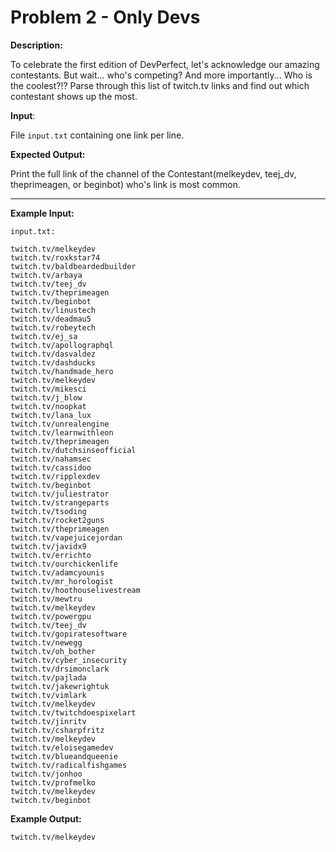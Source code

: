 # Problem 2 - Only Devs

**Description:**

To celebrate the first edition of DevPerfect, let's acknowledge our amazing contestants. But wait... who's competing? And more importantly... Who is the coolest?!? Parse through this list of twitch.tv links and find out which contestant shows up the most.

**Input**:

File `input.txt` containing one link per line. 

**Expected Output:**

Print the full link of the channel of the Contestant(melkeydev, teej_dv, theprimeagen, or beginbot) who's link is most common.

-----

**Example Input:**

`input.txt:`

```
twitch.tv/melkeydev
twitch.tv/roxkstar74
twitch.tv/baldbeardedbuilder
twitch.tv/arbaya
twitch.tv/teej_dv
twitch.tv/theprimeagen
twitch.tv/beginbot
twitch.tv/linustech
twitch.tv/deadmau5
twitch.tv/robeytech
twitch.tv/ej_sa
twitch.tv/apollographql
twitch.tv/dasvaldez
twitch.tv/dashducks
twitch.tv/handmade_hero
twitch.tv/melkeydev
twitch.tv/mikesci
twitch.tv/j_blow
twitch.tv/noopkat
twitch.tv/lana_lux
twitch.tv/unrealengine
twitch.tv/learnwithleon
twitch.tv/theprimeagen
twitch.tv/dutchsinseofficial
twitch.tv/nahamsec
twitch.tv/cassidoo
twitch.tv/ripplexdev
twitch.tv/beginbot
twitch.tv/juliestrator
twitch.tv/strangeparts
twitch.tv/tsoding
twitch.tv/rocket2guns
twitch.tv/theprimeagen
twitch.tv/vapejuicejordan
twitch.tv/javidx9
twitch.tv/errichto
twitch.tv/ourchickenlife
twitch.tv/adamcyounis
twitch.tv/mr_horologist
twitch.tv/hoothouselivestream
twitch.tv/mewtru
twitch.tv/melkeydev
twitch.tv/powergpu
twitch.tv/teej_dv
twitch.tv/gopiratesoftware
twitch.tv/newegg
twitch.tv/oh_bother
twitch.tv/cyber_insecurity
twitch.tv/drsimonclark
twitch.tv/pajlada
twitch.tv/jakewrightuk
twitch.tv/vimlark
twitch.tv/melkeydev
twitch.tv/twitchdoespixelart
twitch.tv/jinritv
twitch.tv/csharpfritz
twitch.tv/melkeydev
twitch.tv/eloisegamedev
twitch.tv/blueandqueenie
twitch.tv/radicalfishgames
twitch.tv/jonhoo
twitch.tv/profmelko
twitch.tv/melkeydev
twitch.tv/beginbot
```

**Example Output:**

`twitch.tv/melkeydev`